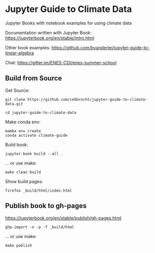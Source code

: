 # Jupyter Guide to Climate Data
Jupyter Books with notebook examples for using climate data


Documentation written with Jupyter Book:
https://jupyterbook.org/en/stable/intro.html 

Other book examples:
https://github.com/bvanderlei/jupyter-guide-to-linear-algebra

Chat:
https://gitter.im/ENES-CDI/enes-summer-school


## Build from Source

Get Source:
```
git clone https://github.com/cehbrecht/jupyter-guide-to-climate-data.git

cd jupyter-guide-to-climate-data
```

Make conda env:
```
mamba env create
conda activate climate-guide
```

Build book:
```
jupyter-book build --all .
```

... or use make:
```
make clean build
```

Show build pages:
```
firefox _build/html/index.html
```

## Publish book to gh-pages

https://jupyterbook.org/en/stable/publish/gh-pages.html

```
ghp-import -n -p -f _build/html
```

... or use make:
```
make publish
```


